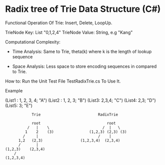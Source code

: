 **Radix tree of Trie Data Structure (C#)**
===============================
Functional Operation Of Trie: Insert, Delete, LoopUp.

TrieNode Key:   List<int>  "0,1,2,4"
TrieNode Value: String,  e.g "Kang"

Computational Complexity:

- Time Analysis:  Same to Trie, theta(k) where k is the length of lookup sequence

- Space Analysis: Less space to store encoding sequences in compared to Trie. 

How to: Run the Unit Test File TestRadixTrie.cs To Use It. 

Example

(List1 : 1, 2, 3, 4; "A")
(List2 : 1, 2, 3;  "B")
(List3: 2,3,4; "C")
(List4: 2,3; "D")
(List5: 3; "E")

				Trie						  RadixTrie
				
				root							  root
			  /   |    \                        /  |   \
			 1    2    (3)				  (1,2,3) (2,3) (3)							
		    /     |							  /    |
		  1,2   (2,3)				  (1,2,3,4)  (2,3,4)
		  /       |
	(1,2,3)    (2,3,4)
		/  
    (1,2,3,4)			